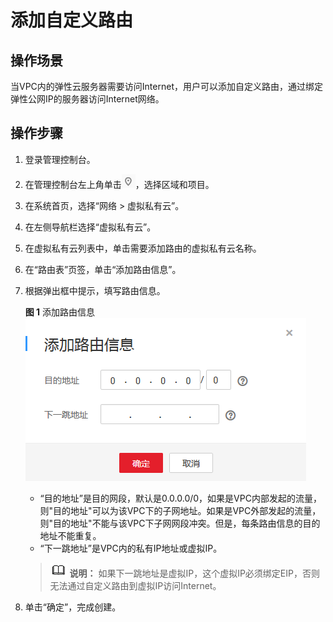 # 添加自定义路由<a name="vpc_route_0006"></a>

## 操作场景<a name="s974a02c09b8e44f59dcc9335de2d030a"></a>

当VPC内的弹性云服务器需要访问Internet，用户可以添加自定义路由，通过绑定弹性公网IP的服务器访问Internet网络。

## 操作步骤<a name="sdec7a81b54b0476b8e37270f45edcca7"></a>

1.  登录管理控制台。


1.  在管理控制台左上角单击![](figures/icon-region.png)，选择区域和项目。
2.  在系统首页，选择“网络 \> 虚拟私有云”。
3.  在左侧导航栏选择“虚拟私有云”。
4.  在虚拟私有云列表中，单击需要添加路由的虚拟私有云名称。
5.  在“路由表”页签，单击“添加路由信息”。
6.  根据弹出框中提示，填写路由信息。

    **图 1**  添加路由信息<a name="fig73135277"></a>  
    ![](figures/添加路由信息.png "添加路由信息")

    -   “目的地址”是目的网段，默认是0.0.0.0/0，如果是VPC内部发起的流量，则"目的地址"可以为该VPC下的子网地址。如果是VPC外部发起的流量，则"目的地址"不能与该VPC下子网网段冲突。但是，每条路由信息的目的地址不能重复。
    -   “下一跳地址”是VPC内的私有IP地址或虚拟IP。

    >![](public_sys-resources/icon-note.gif) **说明：** 
    >如果下一跳地址是虚拟IP，这个虚拟IP必须绑定EIP，否则无法通过自定义路由到虚拟IP访问Internet。

7.  单击“确定”，完成创建。

